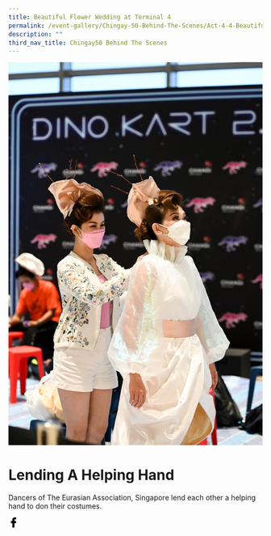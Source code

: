 ```yaml
---
title: Beautiful Flower Wedding at Terminal 4
permalink: /event-gallery/Chingay-50-Behind-The-Scenes/Act-4-4-Beautiful-Flower-Wedding-at-Terminal-4
description: ""
third_nav_title: Chingay50 Behind The Scenes
---
```

![Lending A Helping Hang](/images/Event%20Gallery/Behind%20The%20Scenes/Act%204%204%20Eurasian%20wedding-01.jpg)

# **Lending A Helping Hand**

Dancers of The Eurasian Association, Singapore lend each other a helping hand to don their costumes.

<a href="http://www.facebook.com/sharer.php?u=http://www.chingay.gov.sg/image/event-gallery/lending-a-helping-hand" style="float:left;">
	<img src="/images/facebook.png" style="width:auto;height:20px;">
</a>